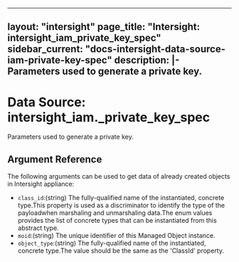 
---
layout: "intersight"
page_title: "Intersight: intersight_iam_private_key_spec"
sidebar_current: "docs-intersight-data-source-iam-private-key-spec"
description: |-
Parameters used to generate a private key.
---

# Data Source: intersight_iam._private_key_spec
Parameters used to generate a private key.
## Argument Reference
The following arguments can be used to get data of already created objects in Intersight appliance:
* `class_id`:(string) The fully-qualified name of the instantiated, concrete type.This property is used as a discriminator to identify the type of the payloadwhen marshaling and unmarshaling data.The enum values provides the list of concrete types that can be instantiated from this abstract type. 
* `moid`:(string) The unique identifier of this Managed Object instance. 
* `object_type`:(string) The fully-qualified name of the instantiated, concrete type.The value should be the same as the 'ClassId' property. 
